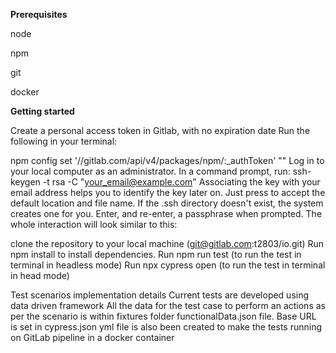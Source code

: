 **Prerequisites**

node

npm

git

docker



**Getting started**

Create a personal access token in Gitlab, with no expiration date
Run the following in your terminal:

npm config set '//gitlab.com/api/v4/packages/npm/:_authToken' "<access-token>"
Log in to your local computer as an administrator.
In a command prompt, run:
ssh-keygen -t rsa -C "your_email@example.com"
Associating the key with your email address helps you to identify the key later on.
Just press <Enter> to accept the default location and file name. If the .ssh directory doesn't exist, the system creates one for you.
Enter, and re-enter, a passphrase when prompted. The whole interaction will look similar to this:

clone the repository to your local machine (git@gitlab.com:t2803/io.git)
Run npm install to install dependencies.
Run npm run test (to run the test in terminal in headless mode)
Run npx cypress open (to run the test in terminal in head mode)


Test scenarios implementation details
Current tests are developed using data driven framework
All the data for the test case to perform an actions as per the scenario is within fixtures folder functionalData.json file.
Base URL is set in cypress.json
yml file is also been created to make the tests running on GitLab pipeline in a docker container

